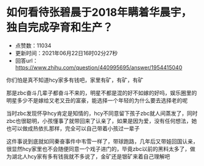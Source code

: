 # 如何看待张碧晨于2018年瞒着华晨宇，独自完成孕育和生产？
- 点赞数：11034
- 更新时间：2021年06月22日16时02分27秒
- 回答url：https://www.zhihu.com/question/440995695/answer/1954415040
<body>
 <p data-pid="A59CM8J2">你们怕是真不知道hcy家多有钱吧，家里有矿，有矿，有矿</p>
 <p data-pid="R2x4z0Zg">那是zbc奋斗几辈子都奋斗不来的，明星不都是混的好不如嫁的好吗，娱乐圈里的明星多少不是嫁给又老又丑的富豪，能选择一个年轻的为什么要去选择老的呢</p>
 <p data-pid="zpYgZMrS">当时zbc发现怀孕hcy肯定是知情的，hcy不同意留下孩子zbc就人间蒸发了，同时zbc也很聪明，小孩懂事了就带回来了认亲了，如果是因为爱，没有任何想法，她也可以做成热依扎那样，完全可以自己带着小孩过一辈子</p>
 <p data-pid="rvHDGgnU">这件事说到底就如同秦奋事件中韦雪一样了，带球跑路，几年后又带娃回国认亲，很显然hcy家里也不会随便同意一个戏子进门的，毕竟zbc以前的黑料太多了，做为湖北人hcy家有多有钱我就不多说了，金矿还是银矿来着自己理解吧</p>
</body>